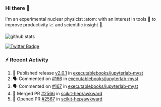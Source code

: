 ### Hi there 👋 

I'm an experimental nuclear physicist :atom: with an interest in tools :wrench: to improve productivity :chart_with_upwards_trend: and scientific insight :telescope:.

![github stats](https://github-readme-stats.vercel.app/api?username=agoose77&show_icons=true&hide_rank=true&hide_title=true&bg_color=30,e76445,904e95&text_color=efe3ec&icon_color=efe3ec)
<!--
**agoose77/agoose77** is a ✨ _special_ ✨ repository because its `README.md` (this file) appears on your GitHub profile.

Here are some ideas to get you started:

- 🔭 I’m currently working on ...
- 🌱 I’m currently learning ...
- 👯 I’m looking to collaborate on ...
- 🤔 I’m looking for help with ...
- 💬 Ask me about ...
- 📫 How to reach me: ...
- 😄 Pronouns: ...
- ⚡ Fun fact: ...
-->

[![Twitter Badge](https://img.shields.io/twitter/follow/agoose77?style=flat-square&logo=Twitter&logoColor=white&color=cornflowerblue)](https://twitter.com/agoose77)

### :zap: Recent Activity

<!--START_SECTION:activity-->
1. 🚀 Published release [v2.0.1](https://github.com/v2.0.1) in [executablebooks/jupyterlab-myst](https://github.com/executablebooks/jupyterlab-myst)
2. 🗣 Commented on [#166](https://github.com/executablebooks/jupyterlab-myst/issues/166) in [executablebooks/jupyterlab-myst](https://github.com/executablebooks/jupyterlab-myst)
3. 🗣 Commented on [#167](https://github.com/executablebooks/jupyterlab-myst/issues/167) in [executablebooks/jupyterlab-myst](https://github.com/executablebooks/jupyterlab-myst)
4. 🎉 Merged PR [#2566](https://github.com/scikit-hep/awkward/pull/2566) in [scikit-hep/awkward](https://github.com/scikit-hep/awkward)
5. 💪 Opened PR [#2567](https://github.com/scikit-hep/awkward/pull/2567) in [scikit-hep/awkward](https://github.com/scikit-hep/awkward)
<!--END_SECTION:activity-->
